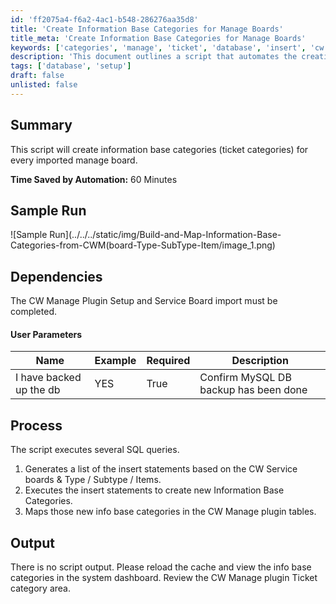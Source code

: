 ```yaml
---
id: 'ff2075a4-f6a2-4ac1-b548-286276aa35d8'
title: 'Create Information Base Categories for Manage Boards'
title_meta: 'Create Information Base Categories for Manage Boards'
keywords: ['categories', 'manage', 'ticket', 'database', 'insert', 'cw', 'service', 'plugin']
description: 'This document outlines a script that automates the creation of information base categories for every imported manage board, saving approximately 60 minutes of manual work. It details the process, user parameters, and dependencies required for successful execution.'
tags: ['database', 'setup']
draft: false
unlisted: false
---
```


## Summary

This script will create information base categories (ticket categories) for every imported manage board.

**Time Saved by Automation:** 60 Minutes

## Sample Run

![Sample Run](../../../static/img/Build-and-Map-Information-Base-Categories-from-CWM(board-Type-SubType-Item/image_1.png)

## Dependencies

The CW Manage Plugin Setup and Service Board import must be completed.

#### User Parameters

| Name                        | Example | Required | Description                                 |
|-----------------------------|---------|----------|---------------------------------------------|
| I have backed up the db     | YES     | True     | Confirm MySQL DB backup has been done       |

## Process

The script executes several SQL queries.

1. Generates a list of the insert statements based on the CW Service boards & Type / Subtype / Items.
2. Executes the insert statements to create new Information Base Categories.
3. Maps those new info base categories in the CW Manage plugin tables.

## Output

There is no script output. Please reload the cache and view the info base categories in the system dashboard. Review the CW Manage plugin Ticket category area.
